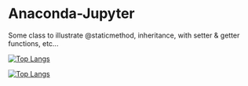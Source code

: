 # Anaconda-Jupyter

Some class to illustrate @staticmethod, inheritance, with setter & getter functions, etc...

[![Top Langs](https://github-readme-stats.vercel.app/api/top-langs/?username=TLRKiliann&hide=python)](https://github.com/anuraghazra/github-readme-stats)


[![Top Langs](https://github-readme-stats.vercel.app/api/top-langs/?username=TLRKiliann&layout=compact&hide=python)](https://github.com/anuraghazra/github-readme-stats)
